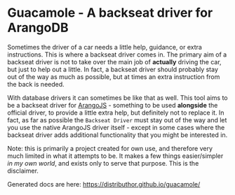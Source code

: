 # Guacamole - A backseat driver for ArangoDB

Sometimes the driver of a car needs a little help, guidance, or extra instructions. This is where a backseat driver comes in. The primary aim of a backseat driver is not to take over the main job of **actually** driving the car, but just to help out a little. In fact, a backseat driver should probably stay out of the way as much as possible, but at times an extra instruction from the back is needed.

With database drivers it can sometimes be like that as well. This tool aims to be a backseat driver for [ArangoJS](https://github.com/arangodb/arangojs) - something to be used **alongside** the official driver, to provide a little extra help, but definitely not to replace it. In fact, as far as possible the `Backseat Driver` must stay out of the way and let you use the native ArangoJS driver itself - except in some cases where the backseat driver adds additional functionality that you might be interested in.

Note: this is primarily a project created for own use, and therefore very much limited in what it attempts to be. It makes a few things easier/simpler *in my own world*, and exists only to serve that purpose. This is the disclaimer. 

Generated docs are here: https://distributhor.github.io/guacamole/
